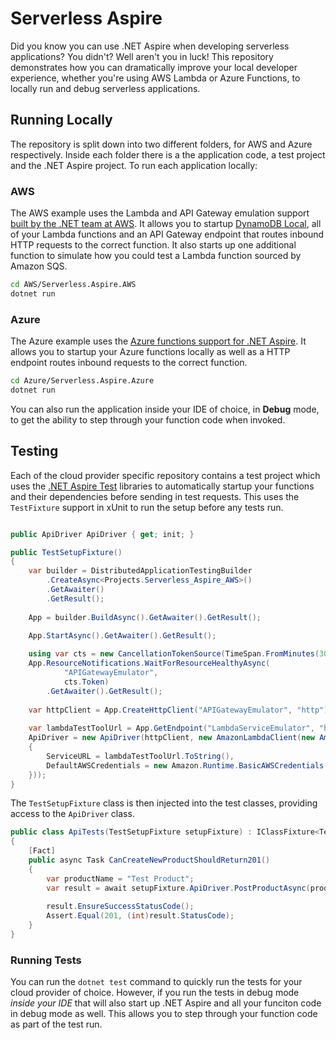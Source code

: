 # Serverless Aspire

Did you know you can use .NET Aspire when developing serverless applications? You didn't? Well aren't you in luck! This repository demonstrates how you can dramatically improve your local developer experience, whether you're using AWS Lambda or Azure Functions, to locally run and debug serverless applications.

## Running Locally

The repository is split down into two different folders, for AWS and Azure respectively. Inside each folder there is a the application code, a test project and the .NET Aspire project. To run each application locally:

### AWS

The AWS example uses the Lambda and API Gateway emulation support [built by the .NET team at AWS](https://aws.amazon.com/blogs/developer/building-lambda-with-aspire-part-1/). It allows you to startup [DynamoDB Local](https://docs.aws.amazon.com/amazondynamodb/latest/developerguide/DynamoDBLocal.html), all of your Lambda functions and an API Gateway endpoint that routes inbound HTTP requests to the correct function. It also starts up one additional function to simulate how you could test a Lambda function sourced by Amazon SQS.

```sh
cd AWS/Serverless.Aspire.AWS
dotnet run
```

### Azure

The Azure example uses the [Azure functions support for .NET Aspire](https://learn.microsoft.com/en-us/dotnet/aspire/serverless/functions?tabs=dotnet-cli&pivots=dotnet-cli). It allows you to startup your Azure functions locally as well as a HTTP endpoint routes inbound requests to the correct function.

```sh
cd Azure/Serverless.Aspire.Azure
dotnet run
```

You can also run the application inside your IDE of choice, in **Debug** mode, to get the ability to step through your function code when invoked.

## Testing

Each of the cloud provider specific repository contains a test project which uses the [.NET Aspire Test](https://learn.microsoft.com/en-us/dotnet/aspire/testing/write-your-first-test?pivots=xunit) libraries to automatically startup your functions and their dependencies before sending in test requests. This uses the `TestFixture` support in xUnit to run the setup before any tests run.

```csharp

public ApiDriver ApiDriver { get; init; }

public TestSetupFixture()
{
    var builder = DistributedApplicationTestingBuilder
        .CreateAsync<Projects.Serverless_Aspire_AWS>()
        .GetAwaiter()
        .GetResult();
    
    App = builder.BuildAsync().GetAwaiter().GetResult();

    App.StartAsync().GetAwaiter().GetResult();
    
    using var cts = new CancellationTokenSource(TimeSpan.FromMinutes(30));
    App.ResourceNotifications.WaitForResourceHealthyAsync(
            "APIGatewayEmulator",
            cts.Token)
        .GetAwaiter().GetResult();
    
    var httpClient = App.CreateHttpClient("APIGatewayEmulator", "http");
    
    var lambdaTestToolUrl = App.GetEndpoint("LambdaServiceEmulator", "http");
    ApiDriver = new ApiDriver(httpClient, new AmazonLambdaClient(new AmazonLambdaConfig()
    {
        ServiceURL = lambdaTestToolUrl.ToString(),
        DefaultAWSCredentials = new Amazon.Runtime.BasicAWSCredentials("dumykey", "dummysecret")
    }));
}
```

The `TestSetupFixture` class is then injected into the test classes, providing access to the `ApiDriver` class.

```csharp
public class ApiTests(TestSetupFixture setupFixture) : IClassFixture<TestSetupFixture>
{   
    [Fact]
    public async Task CanCreateNewProductShouldReturn201()
    {
        var productName = "Test Product";
        var result = await setupFixture.ApiDriver.PostProductAsync(productName, 10);
        
        result.EnsureSuccessStatusCode();
        Assert.Equal(201, (int)result.StatusCode);
    }
}
```

### Running Tests

You can run the `dotnet test` command to quickly run the tests for your cloud provider of choice. However, if you run the tests in debug mode *inside your IDE* that will also start up .NET Aspire and all your funciton code in debug mode as well. This allows you to step through your function code as part of the test run.